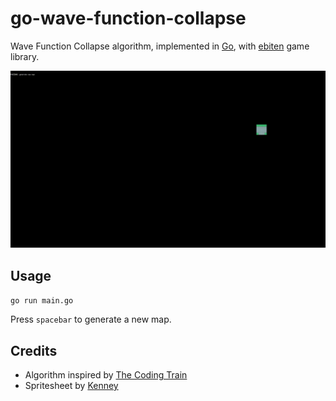 # go-wave-function-collapse

Wave Function Collapse algorithm, implemented in [Go](https://golang.org), with [ebiten](https://github.com/hajimehoshi/ebiten) game library.

![GIF animation of WFC algorithm](gifs/gowfc.gif)

## Usage

```go run main.go```

Press ```spacebar``` to generate a new map.

## Credits

- Algorithm inspired by [The Coding Train](https://thecodingtrain.com/challenges/171-wave-function-collapse)
- Spritesheet by [Kenney](https://kenney.nl)
